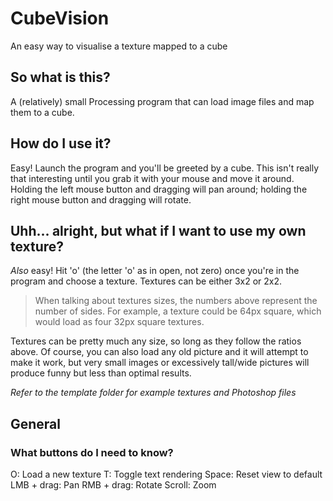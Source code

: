 # CubeVision
An easy way to visualise a texture mapped to a cube

## So what is this?
A (relatively) small Processing program that can load image files and map them to a cube.
## How do I use it?
Easy! Launch the program and you'll be greeted by a cube. This isn't really that interesting until you grab it with your mouse and move it around. Holding the left mouse button and dragging will pan around; holding the right mouse button and dragging will rotate.
## Uhh... alright, but what if I want to use my own texture?
*Also* easy! Hit 'o' (the letter 'o' as in open, not zero) once you're in the program and choose a texture. Textures can be either 3x2 or 2x2.

> When talking about textures sizes, the numbers above represent the number of sides. For example, a texture could be 64px square, which would load as four 32px square textures.

Textures can be pretty much any size, so long as they follow the ratios above. Of course, you can also load any old picture and it will attempt to make it work, but very small images or excessively tall/wide pictures will produce funny but less than optimal results.

*Refer to the template folder for example textures and Photoshop files*
## General
### What buttons do I need to know?
O: Load a new texture
T: Toggle text rendering
Space: Reset view to default
LMB + drag: Pan
RMB + drag: Rotate
Scroll: Zoom
